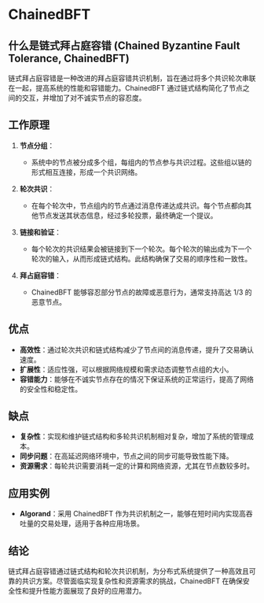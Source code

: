 # ChainedBFT

## 什么是链式拜占庭容错 (Chained Byzantine Fault Tolerance, ChainedBFT)

链式拜占庭容错是一种改进的拜占庭容错共识机制，旨在通过将多个共识轮次串联在一起，提高系统的性能和容错能力。ChainedBFT 通过链式结构简化了节点之间的交互，并增加了对不诚实节点的容忍度。

<DocsAD/>

## 工作原理

1. **节点分组**：
   - 系统中的节点被分成多个组，每组内的节点参与共识过程。这些组以链的形式相互连接，形成一个共识网络。

2. **轮次共识**：
   - 在每个轮次中，节点组内的节点通过消息传递达成共识。每个节点都向其他节点发送其状态信息，经过多轮投票，最终确定一个提议。

3. **链接和验证**：
   - 每个轮次的共识结果会被链接到下一个轮次。每个轮次的输出成为下一个轮次的输入，从而形成链式结构。此结构确保了交易的顺序性和一致性。

4. **拜占庭容错**：
   - ChainedBFT 能够容忍部分节点的故障或恶意行为，通常支持高达 1/3 的恶意节点。

## 优点

- **高效性**：通过轮次共识和链式结构减少了节点间的消息传递，提升了交易确认速度。
- **扩展性**：适应性强，可以根据网络规模和需求动态调整节点组的大小。
- **容错能力**：能够在不诚实节点存在的情况下保证系统的正常运行，提高了网络的安全性和稳定性。

## 缺点

- **复杂性**：实现和维护链式结构和多轮共识机制相对复杂，增加了系统的管理成本。
- **同步问题**：在高延迟网络环境中，节点之间的同步可能导致性能下降。
- **资源需求**：每轮共识需要消耗一定的计算和网络资源，尤其在节点数较多时。

## 应用实例

- **Algorand**：采用 ChainedBFT 作为共识机制之一，能够在短时间内实现高吞吐量的交易处理，适用于各种应用场景。

## 结论

链式拜占庭容错通过链式结构和轮次共识机制，为分布式系统提供了一种高效且可靠的共识方案。尽管面临实现复杂性和资源需求的挑战，ChainedBFT 在确保安全性和提升性能方面展现了良好的应用潜力。
